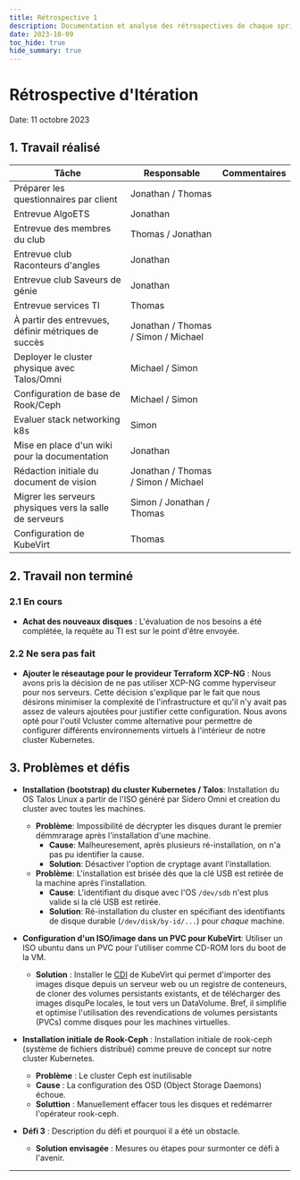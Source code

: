 ```yaml
---
title: Rétrospective 1
description: Documentation et analyse des rétrospectives de chaque sprint.
date: 2023-10-09
toc_hide: true
hide_summary: true
---
```

# Rétrospective d'Itération

Date: 11 octobre 2023

## 1. Travail réalisé

| Tâche                                                   | Responsable                         | Commentaires |
| ------------------------------------------------------- | ----------------------------------- | ------------ |
| Préparer les questionnaires par client                  | Jonathan / Thomas                   |              |
| Entrevue AlgoETS                                        | Jonathan                            |              |
| Entrevue des membres du club                            | Thomas / Jonathan                   |              |
| Entrevue club Raconteurs d'angles                       | Jonathan                            |              |
| Entrevue club Saveurs de génie                          | Jonathan                            |              |
| Entrevue services TI                                    | Thomas                              |              |
| À partir des entrevues, définir métriques de succès     | Jonathan / Thomas / Simon / Michael |              |
| Deployer le cluster physique avec Talos/Omni            | Michael / Simon                     |              |
| Configuration de base de Rook/Ceph                      | Michael / Simon                     |              |
| Evaluer stack networking k8s                            | Simon                               |              |
| Mise en place d'un wiki pour la documentation           | Jonathan                            |              |
| Rédaction initiale du document de vision                | Jonathan / Thomas / Simon / Michael |              |
| Migrer les serveurs physiques vers la salle de serveurs | Simon / Jonathan / Thomas           |              |
| Configuration de KubeVirt                               | Thomas                              |              |

## 2. Travail non terminé

### 2.1 En cours
- **Achat des nouveaux disques** : L'évaluation de nos besoins a été complétée, la requête au TI est sur le point d'être envoyée.

### 2.2 Ne sera pas fait
- **Ajouter le réseautage pour le provideur Terraform XCP-NG** : Nous avons pris la décision de ne pas utiliser XCP-NG comme hyperviseur pour nos serveurs. Cette décision s'explique par le fait que nous désirons minimiser la complexité de l'infrastructure et qu'il n'y avait pas assez de valeurs ajoutées pour justifier cette configuration. Nous avons opté pour l'outil Vcluster comme alternative pour permettre de configurer différents environnements virtuels à l'intérieur de notre cluster Kubernetes.

## 3. Problèmes et défis
- **Installation (bootstrap) du cluster Kubernetes / Talos**: Installation du OS Talos Linux a partir de l'ISO généré par Sidero Omni et creation du cluster avec toutes les machines.
  - **Problème**: Impossibilité de décrypter les disques durant le premier démmrarage après l'installation d'une machine.
    - **Cause**: Malheuresement, après plusieurs ré-installation, on n'a pas pu identifier la cause.
    - **Solution**: Désactiver l'option de cryptage avant l'installation.
  - **Problème**: L'installation est brisée dès que la clé USB est retirée de la machine après l'installation.
    - **Cause**: L'identifiant du disque avec l'OS `/dev/sdb` n'est plus valide si la clé USB est retirée.
    - **Solution**: Ré-installation du cluster en spécifiant des identifiants de disque durable (`/dev/disk/by-id/...`) pour *chaque* machine.

- **Configuration d'un ISO/image dans un PVC pour KubeVirt**: Utiliser un ISO ubuntu dans un PVC pour l'utiliser comme CD-ROM lors du boot de la VM.
    - **Solution** : Installer le [CDI](https://kubevirt.io/user-guide/operations/containerized_data_importer/) de KubeVirt qui permet d'importer des images disque depuis un serveur web ou un registre de conteneurs, de cloner des volumes persistants existants, et de télécharger des images disquPe locales, le tout vers un DataVolume. Bref, il simplifie et optimise l'utilisation des revendications de volumes persistants (PVCs) comme disques pour les machines virtuelles.


- **Installation initiale de Rook-Ceph** : Installation initiale de rook-ceph (système de fichiers distribué) comme preuve de concept sur notre cluster Kubernetes.
    - **Problème** : Le cluster Ceph est inutilisable
    - **Cause** : La configuration des OSD (Object Storage Daemons) échoue.
    - **Soluttion** : Manuellement effacer tous les disques et redémarrer l'opérateur rook-ceph.


- **Défi 3** : Description du défi et pourquoi il a été un obstacle.
    - **Solution envisagée** : Mesures ou étapes pour surmonter ce défi à l'avenir.

---

